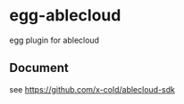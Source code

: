 # egg-ablecloud

egg plugin for ablecloud

## Document

see https://github.com/x-cold/ablecloud-sdk

